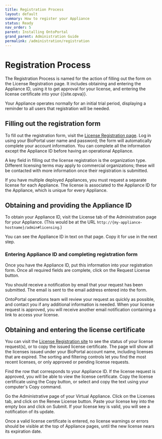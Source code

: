 ```yaml
---
title: Registration Process
layout: default
summary: How to register your Appliance
status: Ready
nav_order: 5
parent: Installing OntoPortal
grand_parent: Administration Guide
permalink: /administration/registration
---
```


# Registration Process

The Registration Process is named for the action of filling out the form on the
License Registration page. 
It includes obtaining and entering the Appliance ID, 
using it to get approval for your license,
and entering the license certificate into your {{site.opva}}.

Your Appliance operates normally for an initial trial period,
displaying a reminder to all users that registration will be needed.

## Filling out the registration form

To fill out the registration form, 
visit the <a href="https://license.ontoportal.org" target="_blank">License Registration page</a>.
Log in using your BioPortal user name and password;
the form will automatically complete your account information.
You can complete all the information except the Appliance ID 
before having an operational Appliance.

A key field in filling out the license registration is the organization type.
Different licensing terms may apply to commercial organizations;
these will be contacted with more information once their registration is submitted.

If you have multiple deployed Appliances, 
you must request a separate license for each Appliance.
The license is associated to the Appliance ID for the Appliance, 
which is unique for every Appliance.

## Obtaining and providing the Appliance ID

To obtain your Appliance ID, visit the License tab 
of the Administration page for your Appliance. 
(This would be at the URL `http://{my-appliance-hostname}/admin#licensing`.)

You can see the Appliance ID in text on that page. 
Copy it for use in the next step.

### Entering Appliance ID and completing registration form

Once you have the Appliance ID, 
put this information into your registration form.
Once all required fields are complete, click on the Request License button.

You should receive a notification by email that your request has been submitted.
The email is sent to the email address entered into the form.

OntoPortal operations team will review your request as quickly as possible,
and contact you if any additional information is needed.
When your license request is approved,
you will receive another email notification containing a link to access your license.

## Obtaining and entering the license certificate

You can visit the <a href="https://license.ontoportal.org">License Registration site</a>
to see the status of your license request(s), or to copy the issued license certificate.
The page will show all the licenses issued under your BioPortal account name,
including licenses that are expired. 
The sorting and filtering controls let you find the most recent licenses,
or only approved or pending license requests.

Find the row that corresponds to your Appliance ID.
If the license request is approved, you will be able to view the license certificate.
Copy the license certificate using the Copy button, or select and copy the text
using your computer's Copy command.

Go the Administrative page of your Virtual Appliance. 
Click on the Licenses tab, and click on the Renew License button.
Paste your license key into the empty box and click on Submit.
If your license key is valid, you will see a notification of its update.

Once a valid license certificate is entered, 
no license warnings or errors should be visible at the top of Appliance pages,
until the new license nears its expiration date. 
